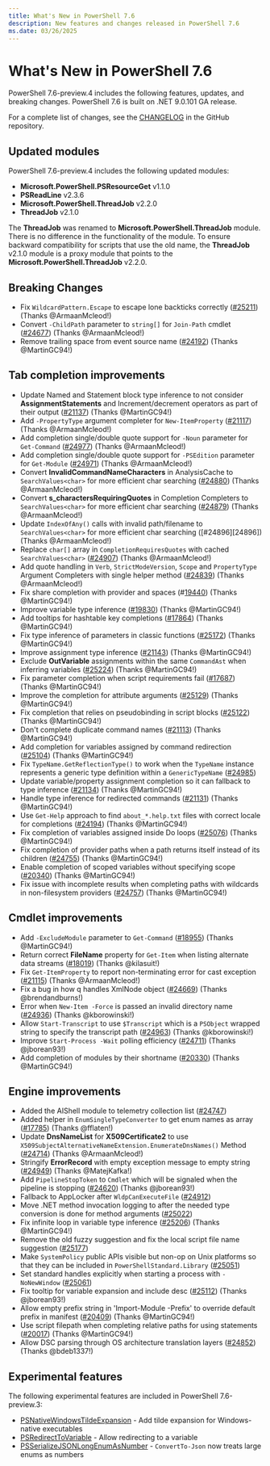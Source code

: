 ```yaml
---
title: What's New in PowerShell 7.6
description: New features and changes released in PowerShell 7.6
ms.date: 03/26/2025
---
```


# What's New in PowerShell 7.6

PowerShell 7.6-preview.4 includes the following features, updates, and breaking changes. PowerShell
7.6 is built on .NET 9.0.101 GA release.

For a complete list of changes, see the [CHANGELOG][04] in the GitHub repository.

## Updated modules

PowerShell 7.6-preview.4 includes the following updated modules:

- **Microsoft.PowerShell.PSResourceGet** v1.1.0
- **PSReadLine** v2.3.6
- **Microsoft.PowerShell.ThreadJob** v2.2.0
- **ThreadJob** v2.1.0

The **ThreadJob** was renamed to **Microsoft.PowerShell.ThreadJob** module. There is no difference
in the functionality of the module. To ensure backward compatibility for scripts that use the old
name, the **ThreadJob** v2.1.0 module is a proxy module that points to the
**Microsoft.PowerShell.ThreadJob** v2.2.0.

## Breaking Changes

- Fix `WildcardPattern.Escape` to escape lone backticks correctly ([#25211][25211]) (Thanks
  @ArmaanMcleod!)
- Convert `-ChildPath` parameter to `string[]` for `Join-Path` cmdlet ([#24677][24677]) (Thanks
  @ArmaanMcleod!)
- Remove trailing space from event source name ([#24192][24192]) (Thanks @MartinGC94!)

## Tab completion improvements

- Update Named and Statement block type inference to not consider **AssignmentStatements** and
  Increment/decrement operators as part of their output ([#21137][21137]) (Thanks @MartinGC94!)
- Add `-PropertyType` argument completer for `New-ItemProperty` ([#21117][21117]) (Thanks
  @ArmaanMcleod!)
- Add completion single/double quote support for `-Noun` parameter for `Get-Command`
  ([#24977][24977]) (Thanks @ArmaanMcleod!)
- Add completion single/double quote support for `-PSEdition` parameter for `Get-Module`
  ([#24971][24971]) (Thanks @ArmaanMcleod!)
- Convert **InvalidCommandNameCharacters** in AnalysisCache to `SearchValues<char>` for more
  efficient char searching ([#24880][24880]) (Thanks @ArmaanMcleod!)
- Convert **s_charactersRequiringQuotes** in Completion Completers to `SearchValues<char>` for more
  efficient char searching ([#24879][24879]) (Thanks @ArmaanMcleod!)
- Update `IndexOfAny()` calls with invalid path/filename to `SearchValues<char>` for more efficient
  char searching ([#24896][24896]) (Thanks @ArmaanMcleod!)
- Replace `char[]` array in `CompletionRequiresQuotes` with cached `SearchValues<char>`
  ([#24907][24907]) (Thanks @ArmaanMcleod!)
- Add quote handling in `Verb`, `StrictModeVersion`, `Scope` and `PropertyType` Argument
  Completers with single helper method ([#24839][24839]) (Thanks @ArmaanMcleod!)
- Fix share completion with provider and spaces (#[19440][19440]) (Thanks @MartinGC94!)
- Improve variable type inference ([#19830][19830]) (Thanks @MartinGC94!)
- Add tooltips for hashtable key completions ([#17864][17864]) (Thanks @MartinGC94!)
- Fix type inference of parameters in classic functions ([#25172][25172]) (Thanks @MartinGC94!)
- Improve assignment type inference ([#21143][21143]) (Thanks @MartinGC94!)
- Exclude **OutVariable** assignments within the same `CommandAst` when inferring variables
  ([#25224][25224]) (Thanks @MartinGC94!)
- Fix parameter completion when script requirements fail ([#17687][17687]) (Thanks @MartinGC94!)
- Improve the completion for attribute arguments ([#25129][25129]) (Thanks @MartinGC94!)
- Fix completion that relies on pseudobinding in script blocks ([#25122][25122]) (Thanks
  @MartinGC94!)
- Don't complete duplicate command names ([#21113][21113]) (Thanks @MartinGC94!)
- Add completion for variables assigned by command redirection ([#25104][25104]) (Thanks
  @MartinGC94!)
- Fix `TypeName.GetReflectionType()` to work when the `TypeName` instance represents a generic type
  definition within a `GenericTypeName` ([#24985][24985])
- Update variable/property assignment completion so it can fallback to type inference
  ([#21134][21134]) (Thanks @MartinGC94!)
- Handle type inference for redirected commands ([#21131][21131]) (Thanks @MartinGC94!)
- Use `Get-Help` approach to find `about_*.help.txt` files with correct locale for completions
  ([#24194][24194]) (Thanks @MartinGC94!)
- Fix completion of variables assigned inside Do loops ([#25076][25076]) (Thanks @MartinGC94!)
- Fix completion of provider paths when a path returns itself instead of its children
  ([#24755][24755]) (Thanks @MartinGC94!)
- Enable completion of scoped variables without specifying scope ([#20340][20340]) (Thanks
  @MartinGC94!)
- Fix issue with incomplete results when completing paths with wildcards in non-filesystem providers
  ([#24757][24757]) (Thanks @MartinGC94!)

## Cmdlet improvements

- Add `-ExcludeModule` parameter to `Get-Command` ([#18955][18955]) (Thanks @MartinGC94!)
- Return correct **FileName** property for `Get-Item` when listing alternate data streams
  ([#18019][18019]) (Thanks @kilasuit!)
- Fix `Get-ItemProperty` to report non-terminating error for cast exception ([#21115][21115])
  (Thanks @ArmaanMcleod!)
- Fix a bug in how q handles XmlNode object ([#24669][24669]) (Thanks @brendandburns!)
- Error when `New-Item -Force` is passed an invalid directory name ([#24936][24936]) (Thanks
  @kborowinski!)
- Allow `Start-Transcript` to use `$Transcript` which is a `PSObject` wrapped string to specify the
  transcript path ([#24963][24963]) (Thanks @kborowinski!)
- Improve `Start-Process -Wait` polling efficiency ([#24711][24711]) (Thanks @jborean93!)
- Add completion of modules by their shortname ([#20330][20330]) (Thanks @MartinGC94!)

## Engine improvements

- Added the AIShell module to telemetry collection list ([#24747][24747])
- Added helper in `EnumSingleTypeConverter` to get enum names as array ([#17785][17785]) (Thanks
  @fflaten!)
- Update **DnsNameList** for **X509Certificate2** to use
  `X509SubjectAlternativeNameExtension.EnumerateDnsNames()` Method ([#24714][24714]) (Thanks
  @ArmaanMcleod!)
- Stringify **ErrorRecord** with empty exception message to empty string ([#24949][24949]) (Thanks
  @MatejKafka!)
- Add `PipelineStopToken` to `Cmdlet` which will be signaled when the pipeline is stopping
  ([#24620][24620]) (Thanks @jborean93!)
- Fallback to AppLocker after `WldpCanExecuteFile` ([#24912][24912])
- Move .NET method invocation logging to after the needed type conversion is done for method
  arguments ([#25022][25022])
- Fix infinite loop in variable type inference ([#25206][25206]) (Thanks @MartinGC94!)
- Remove the old fuzzy suggestion and fix the local script file name suggestion ([#25177][25177])
- Make `SystemPolicy` public APIs visible but non-op on Unix platforms so that they can be included
  in `PowerShellStandard.Library` ([#25051][25051])
- Set standard handles explicitly when starting a process with `-NoNewWindow` ([#25061][25061])
- Fix tooltip for variable expansion and include desc ([#25112][25112]) (Thanks @jborean93!)
- Allow empty prefix string in 'Import-Module -Prefix' to override default prefix in manifest
  ([#20409][20409]) (Thanks @MartinGC94!)
- Use script filepath when completing relative paths for using statements ([#20017][20017]) (Thanks
  @MartinGC94!)
- Allow DSC parsing through OS architecture translation layers ([#24852][24852]) (Thanks @bdeb1337!)

## Experimental features

The following experimental features are included in PowerShell 7.6-preview.3:

- [PSNativeWindowsTildeExpansion][01] - Add tilde expansion for Windows-native executables
- [PSRedirectToVariable][02] - Allow redirecting to a variable
- [PSSerializeJSONLongEnumAsNumber][03] - `ConvertTo-Json` now treats large enums as numbers

<!-- end of content -->
<!-- reference links -->
[01]: ../learn/experimental-features.md#psnativewindowstildeexpansion
[02]: ../learn/experimental-features.md#psredirecttovariable
[03]: ../learn/experimental-features.md#psserializejsonlongenumasnumber
[04]: https://github.com/PowerShell/PowerShell/blob/master/CHANGELOG/preview.md

[17687]: https://github.com/PowerShell/PowerShell/pull/17687
[17785]: https://github.com/PowerShell/PowerShell/pull/17785
[17864]: https://github.com/PowerShell/PowerShell/pull/17864
[18019]: https://github.com/PowerShell/PowerShell/pull/18019
[18955]: https://github.com/PowerShell/PowerShell/pull/18955
[19440]: https://github.com/PowerShell/PowerShell/pull/19440
[19830]: https://github.com/PowerShell/PowerShell/pull/19830
[20017]: https://github.com/PowerShell/PowerShell/pull/20017
[20330]: https://github.com/PowerShell/PowerShell/pull/20330
[20340]: https://github.com/PowerShell/PowerShell/pull/20340
[20409]: https://github.com/PowerShell/PowerShell/pull/20409
[21113]: https://github.com/PowerShell/PowerShell/pull/21113
[21115]: https://github.com/PowerShell/PowerShell/pull/21115
[21117]: https://github.com/PowerShell/PowerShell/pull/21117
[21131]: https://github.com/PowerShell/PowerShell/pull/21131
[21134]: https://github.com/PowerShell/PowerShell/pull/21134
[21137]: https://github.com/PowerShell/PowerShell/pull/21137
[21143]: https://github.com/PowerShell/PowerShell/pull/21143
[24192]: https://github.com/PowerShell/PowerShell/pull/24192
[24194]: https://github.com/PowerShell/PowerShell/pull/24194
[24620]: https://github.com/PowerShell/PowerShell/pull/24620
[24669]: https://github.com/PowerShell/PowerShell/pull/24669
[24677]: https://github.com/PowerShell/PowerShell/pull/24677
[24711]: https://github.com/PowerShell/PowerShell/pull/24711
[24714]: https://github.com/PowerShell/PowerShell/pull/24714
[24747]: https://github.com/PowerShell/PowerShell/pull/24747
[24755]: https://github.com/PowerShell/PowerShell/pull/24755
[24757]: https://github.com/PowerShell/PowerShell/pull/24757
[24839]: https://github.com/PowerShell/PowerShell/pull/24839
[24852]: https://github.com/PowerShell/PowerShell/pull/24852
[24879]: https://github.com/PowerShell/PowerShell/pull/24879
[24880]: https://github.com/PowerShell/PowerShell/pull/24880
[24907]: https://github.com/PowerShell/PowerShell/pull/24907
[24912]: https://github.com/PowerShell/PowerShell/pull/24912
[24936]: https://github.com/PowerShell/PowerShell/pull/24936
[24949]: https://github.com/PowerShell/PowerShell/pull/24949
[24963]: https://github.com/PowerShell/PowerShell/pull/24963
[24971]: https://github.com/PowerShell/PowerShell/pull/24971
[24977]: https://github.com/PowerShell/PowerShell/pull/24977
[24985]: https://github.com/PowerShell/PowerShell/pull/24985
[25022]: https://github.com/PowerShell/PowerShell/pull/25022
[25051]: https://github.com/PowerShell/PowerShell/pull/25051
[25061]: https://github.com/PowerShell/PowerShell/pull/25061
[25076]: https://github.com/PowerShell/PowerShell/pull/25076
[25104]: https://github.com/PowerShell/PowerShell/pull/25104
[25112]: https://github.com/PowerShell/PowerShell/pull/25112
[25122]: https://github.com/PowerShell/PowerShell/pull/25122
[25129]: https://github.com/PowerShell/PowerShell/pull/25129
[25172]: https://github.com/PowerShell/PowerShell/pull/25172
[25177]: https://github.com/PowerShell/PowerShell/pull/25177
[25206]: https://github.com/PowerShell/PowerShell/pull/25206
[25211]: https://github.com/PowerShell/PowerShell/pull/25211
[25224]: https://github.com/PowerShell/PowerShell/pull/25224
